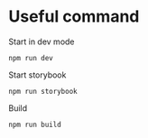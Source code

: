 # Useful command
Start in dev mode
```shell
npm run dev
```

Start storybook
```shell
npm run storybook
```

Build
```shell
npm run build
```
